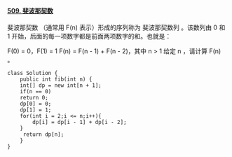 #### [509. 斐波那契数](https://leetcode.cn/problems/fibonacci-number/)

斐波那契数 （通常用 F(n) 表示）形成的序列称为 斐波那契数列 。该数列由 0 和 1 开始，后面的每一项数字都是前面两项数字的和。也就是：

F(0) = 0，F(1) = 1
F(n) = F(n - 1) + F(n - 2)，其中 n > 1
给定 n ，请计算 F(n) 。

```
class Solution {
    public int fib(int n) {
    int[] dp = new int[n + 1];
    if(n == 0)
    return 0;
    dp[0] = 0;
    dp[1] = 1;
    for(int i = 2;i <= n;i++){
        dp[i] = dp[i - 1] + dp[i - 2];
    }
     return dp[n];
    }
}
```

